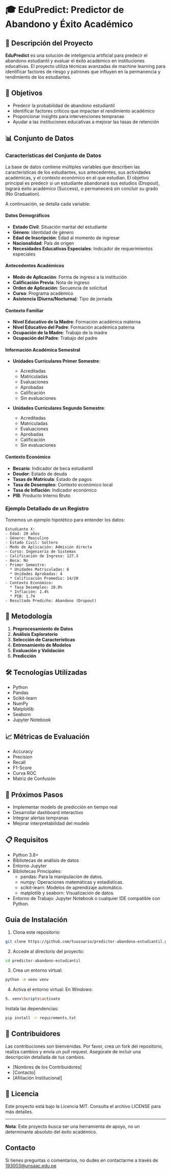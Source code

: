 # 🎓 EduPredict: Predictor de Abandono y Éxito Académico

## 📌 Descripción del Proyecto

**EduPredict** es una solución de inteligencia artificial para predecir el abandono estudiantil y evaluar el éxito académico en instituciones educativas. El proyecto utiliza técnicas avanzadas de machine learning para identificar factores de riesgo y patrones que influyen en la permanencia y rendimiento de los estudiantes.

## 🎯 Objetivos

- Predecir la probabilidad de abandono estudiantil
- Identificar factores críticos que impactan el rendimiento académico
- Proporcionar insights para intervenciones tempranas
- Ayudar a las instituciones educativas a mejorar las tasas de retención

## 📊 Conjunto de Datos

### Características del Conjunto de Datos

La base de datos contiene múltiples variables que describen las características de los estudiantes, sus antecedentes, sus actividades académicas, y el contexto económico en el que estudian. El objetivo principal es predecir si un estudiante abandonará sus estudios (Dropout), logrará éxito académico (Success), o permanecerá sin concluir su grado (No Graduation).

A continuación, se detalla cada variable:
#### Datos Demográficos
- **Estado Civil**: Situación marital del estudiante
- **Género**: Identidad de género
- **Edad de Inscripción**: Edad al momento de ingresar
- **Nacionalidad**: País de origen
- **Necesidades Educativas Especiales**: Indicador de requerimientos especiales

#### Antecedentes Académicos
- **Modo de Aplicación**: Forma de ingreso a la institución
- **Calificación Previa**: Nota de ingreso
- **Orden de Aplicación**: Secuencia de solicitud
- **Curso**: Programa académico
- **Asistencia (Diurna/Nocturna)**: Tipo de jornada

#### Contexto Familiar
- **Nivel Educativo de la Madre**: Formación académica materna
- **Nivel Educativo del Padre**: Formación académica paterna
- **Ocupación de la Madre**: Trabajo de la madre
- **Ocupación del Padre**: Trabajo del padre

#### Información Académica Semestral
- **Unidades Curriculares Primer Semestre**:
  - Acreditadas
  - Matriculadas
  - Evaluaciones
  - Aprobadas
  - Calificación
  - Sin evaluaciones

- **Unidades Curriculares Segundo Semestre**:
  - Acreditadas
  - Matriculadas
  - Evaluaciones
  - Aprobadas
  - Calificación
  - Sin evaluaciones

#### Contexto Económico
- **Becario**: Indicador de beca estudiantil
- **Deudor**: Estado de deuda
- **Tasas de Matrícula**: Estado de pagos
- **Tasa de Desempleo**: Contexto económico local
- **Tasa de Inflación**: Indicador económico
- **PIB**: Producto Interno Bruto

### Ejemplo Detallado de un Registro

Tomemos un ejemplo hipotético para entender los datos:

```
Estudiante X:
- Edad: 20 años
- Género: Masculino
- Estado Civil: Soltero
- Modo de Aplicación: Admisión directa
- Curso: Ingeniería de Sistemas
- Calificación de Ingreso: 127.3
- Beca: No
- Primer Semestre:
  * Unidades Matriculadas: 6
  * Unidades Aprobadas: 4
  * Calificación Promedio: 14/20
- Contexto Económico:
  * Tasa Desempleo: 10.8%
  * Inflación: 1.4%
  * PIB: 1.74
- Resultado Predicho: Abandono (Dropout)
```

## 🧠 Metodología

1. **Preprocesamiento de Datos**
2. **Análisis Exploratorio**
3. **Selección de Características**
4. **Entrenamiento de Modelos**
5. **Evaluación y Validación**
6. **Predicción**

## 🛠️ Tecnologías Utilizadas

- Python
- Pandas
- Scikit-learn
- NumPy
- Matplotlib
- Seaborn
- Jupyter Notebook

## 📈 Métricas de Evaluación

- Accuracy
- Precision
- Recall
- F1-Score
- Curva ROC
- Matriz de Confusión

## 🚀 Próximos Pasos

- Implementar modelo de predicción en tiempo real
- Desarrollar dashboard interactivo
- Integrar alertas tempranas
- Mejorar interpretabilidad del modelo

## 📋 Requisitos

- Python 3.8+
- Bibliotecas de análisis de datos
- Entorno Jupyter
- Bibliotecas Principales:
    - pandas: Para la manipulación de datos.
    - numpy: Operaciones matemáticas y estadísticas.
    - scikit-learn: Modelos de aprendizaje automático.
    - matplotlib y seaborn: Visualización de datos.
- Entorno de Trabajo: Jupyter Notebook o cualquier IDE compatible con Python.

## Guía de Instalación
1. Clona este repositorio:
```bash
git clone https://github.com/tuusuario/predictor-abandono-estudiantil.git
```
2. Accede al directorio del proyecto:

```bash
cd predictor-abandono-estudiantil
```
3. Crea un entorno virtual:
```bash
python -m venv venv
```
4. Activa el entorno virtual:
En Windows:

```bash
5. venv\Scripts\activate
```
Instala las dependencias:
```bash
pip install -r requirements.txt
```

## 👥 Contribuidores

Las contribuciones son bienvenidas. Por favor, crea un fork del repositorio, realiza cambios y envía un pull request. Asegúrate de incluir una descripción detallada de tus cambios.

- [Nombres de los Contribuidores]
- [Contacto]
- [Afiliación Institucional]


## 📄 Licencia

Este proyecto está bajo la Licencia MIT. Consulta el archivo LICENSE para más detalles.


---

**Nota**: Este proyecto busca ser una herramienta de apoyo, no un determinante absoluto del éxito académico.

## Contacto

Si tienes preguntas o comentarios, no dudes en contactarme a través de 193003@unsaac.edu.pe






